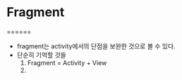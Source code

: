 # Fragment

======

- fragment는 activity에서의 단점을 보완한 것으로 볼 수 있다.
- 단순히 기억할 것들
  1. Fragment = Activity + View
  2.
